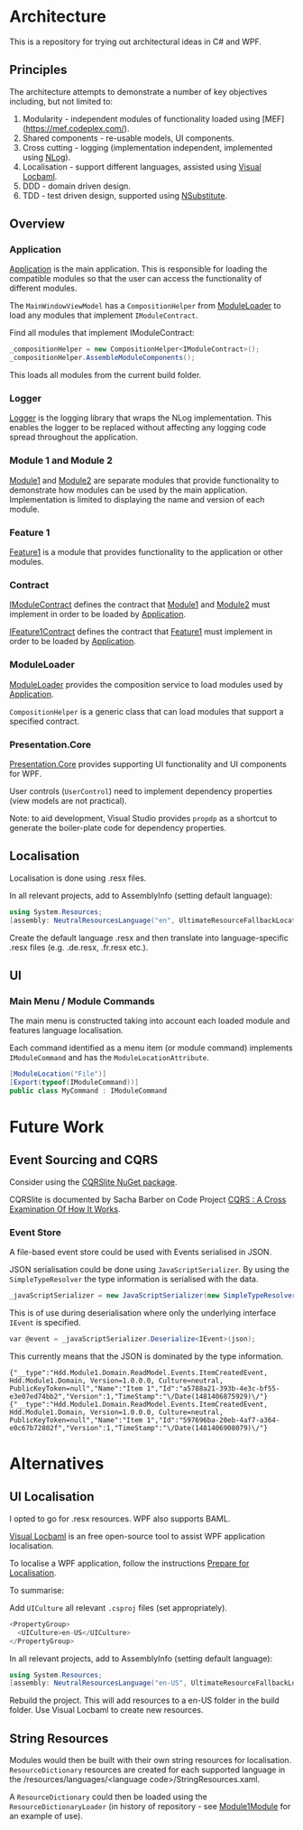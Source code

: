 # Architecture

This is a repository for trying out architectural ideas in C# and WPF.

## Principles

The architecture attempts to demonstrate a number of key objectives including, but not limited to:

1. Modularity - independent modules of functionality loaded using [MEF] (https://mef.codeplex.com/).
2. Shared components - re-usable models, UI components.
3. Cross cutting - logging (implementation independent, implemented using [NLog](http://nlog-project.org/)).
4. Localisation - support different languages, assisted using [Visual Locbaml](http://visuallocbaml.com/).
5. DDD - domain driven design.
6. TDD - test driven design, supported using [NSubstitute](http://nsubstitute.github.io/).

## Overview

### Application

[Application](./Application) is the main application. This is responsible for loading the compatible modules so that the user can access the functionality of different modules.

The `MainWindowViewModel` has a `CompositionHelper` from [ModuleLoader](./ModuleLoader) to load any modules that implement `IModuleContract`.

Find all modules that implement IModuleContract:
```c#
_compositionHelper = new CompositionHelper<IModuleContract>();
_compositionHelper.AssembleModuleComponents();
```
This loads all modules from the current build folder.

### Logger

[Logger](./Logger) is the logging library that wraps the NLog implementation. This enables the logger to be replaced without affecting any logging code spread throughout the application.

### Module 1 and Module 2

[Module1](./Module1) and [Module2](./Module2) are separate modules that provide functionality to demonstrate how modules can be used by the main application. Implementation is limited to displaying the name and version of each module.

### Feature 1

[Feature1](./Feature1) is a module that provides functionality to the application or other modules.

### Contract

[IModuleContract](./Contract) defines the contract that [Module1](./Module1) and [Module2](./Module2) must implement in order to be loaded by [Application](./Application).

[IFeature1Contract](./Contract) defines the contract that [Feature1](./Feature1) must implement in order to be loaded by [Application](./Application).

### ModuleLoader

[ModuleLoader](./ModuleLoader) provides the composition service to load modules used by [Application](./Application).

`CompositionHelper` is a generic class that can load modules that support a specified contract.

### Presentation.Core

[Presentation.Core](./Presentation.Core) provides supporting UI functionality and UI components for WPF.

User controls (`UserControl`) need to implement dependency properties (view models are not practical).

Note: to aid development, Visual Studio provides `propdp` as a shortcut to generate the boiler-plate code for dependency properties.

## Localisation

Localisation is done using .resx files.

In all relevant projects, add to AssemblyInfo (setting default language):
```c#
using System.Resources;
[assembly: NeutralResourcesLanguage("en", UltimateResourceFallbackLocation.Satellite)]
```

Create the default language .resx and then translate into language-specific .resx files (e.g. .de.resx, .fr.resx etc.).

## UI

### Main Menu / Module Commands

The main menu is constructed taking into account each loaded module and features language localisation.

Each command identified as a menu item (or module command) implements `IModuleCommand` and has the `ModuleLocationAttribute`.

```c#
[ModuleLocation("File")]
[Export(typeof(IModuleCommand))]
public class MyCommand : IModuleCommand
```

# Future Work

## Event Sourcing and CQRS

Consider using the [CQRSlite NuGet package](https://www.nuget.org/packages/cqrslite).

CQRSlite is documented by Sacha Barber on Code Project [CQRS : A Cross Examination Of How It Works](https://www.codeproject.com/articles/991648/cqrs-a-cross-examination-of-how-it-works).

### Event Store

A file-based event store could be used with Events serialised in JSON.

JSON serialisation could be done using `JavaScriptSerializer`. By using the `SimpleTypeResolver` the type information is serialised with the data.

```c#
_javaScriptSerializer = new JavaScriptSerializer(new SimpleTypeResolver());
```

This is of use during deserialisation where only the underlying interface `IEvent` is specified.

```c#
var @event = _javaScriptSerializer.Deserialize<IEvent>(json);
```

This currently means that the JSON is dominated by the type information.

```
{"__type":"Hdd.Module1.Domain.ReadModel.Events.ItemCreatedEvent, Hdd.Module1.Domain, Version=1.0.0.0, Culture=neutral, PublicKeyToken=null","Name":"Item 1","Id":"a5788a21-393b-4e3c-bf55-e3e07ed74bb2","Version":1,"TimeStamp":"\/Date(1481406875929)\/"}
{"__type":"Hdd.Module1.Domain.ReadModel.Events.ItemCreatedEvent, Hdd.Module1.Domain, Version=1.0.0.0, Culture=neutral, PublicKeyToken=null","Name":"Item 1","Id":"597696ba-20eb-4af7-a364-e0c67b72802f","Version":1,"TimeStamp":"\/Date(1481406908079)\/"}
```

# Alternatives

## UI Localisation

I opted to go for .resx resources. WPF also supports BAML.

[Visual Locbaml](http://visuallocbaml.com/) is an free open-source tool to assist WPF application localisation.

To localise a WPF application, follow the instructions [Prepare for Localisation](http://visuallocbaml.com/docs/prepare_for_localization.html).

To summarise:

Add `UICulture` all relevant `.csproj` files (set appropriately).
```c#
<PropertyGroup>
  <UICulture>en-US</UICulture>
</PropertyGroup>
```

In all relevant projects, add to AssemblyInfo (setting default language):
```c#
using System.Resources;
[assembly: NeutralResourcesLanguage("en-US", UltimateResourceFallbackLocation.Satellite)]
```

Rebuild the project. This will add resources to a en-US folder in the build folder. Use Visual Locbaml to create new resources.

## String Resources

Modules would then be built with their own string resources for localisation. `ResourceDictionary` resources are created for each supported language in the /resources/languages/\<language code>/StringResources.xaml.

A `ResourceDictionary` could then be loaded using the `ResourceDictionaryLoader` (in history of repository - see [Module1Module](./Module1/Module1Module.cs) for an example of use).
